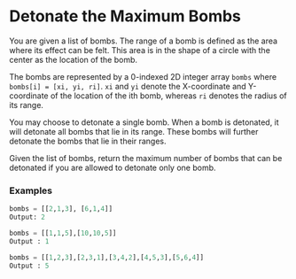 # Detonate the Maximum Bombs

You are given a list of bombs. The range of a bomb is defined as the area where its effect can be felt. This area is in the shape of a circle with the center as the location of the bomb.

The bombs are represented by a 0-indexed 2D integer array `bombs` where `bombs[i] = [xi, yi, ri]`. `xi` and `yi` denote the X-coordinate and Y-coordinate of the location of the ith bomb, whereas `ri` denotes the radius of its range.

You may choose to detonate a single bomb. When a bomb is detonated, it will detonate all bombs that lie in its range. These bombs will further detonate the bombs that lie in their ranges.

Given the list of bombs, return the maximum number of bombs that can be detonated if you are allowed to detonate only one bomb.

### Examples

```python
bombs = [[2,1,3], [6,1,4]]
Output: 2

bombs = [[1,1,5],[10,10,5]]
Output : 1

bombs = [[1,2,3],[2,3,1],[3,4,2],[4,5,3],[5,6,4]]
Output : 5
